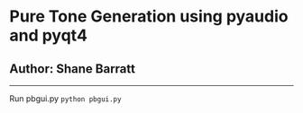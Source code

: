 # Pure Tone Generation using pyaudio and pyqt4
## Author: Shane Barratt

------------

Run pbgui.py
<code>python pbgui.py</code>